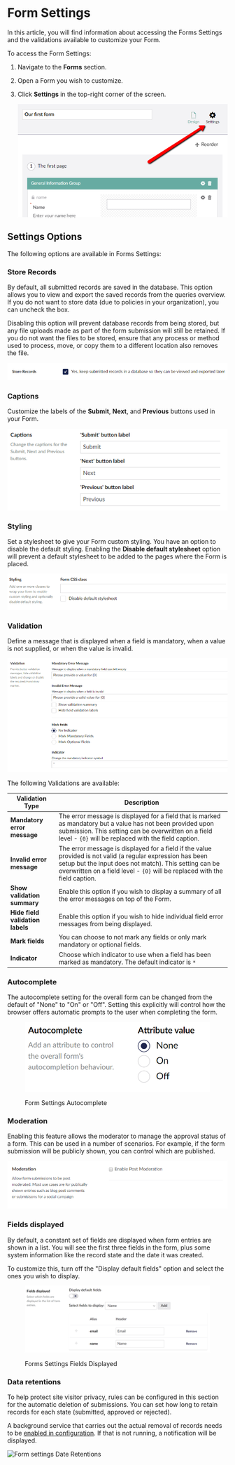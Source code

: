 # Form Settings

In this article, you will find information about accessing the Forms Settings and the validations available to customize your Form.

To access the Form Settings:

1. Navigate to the **Forms** section.
2. Open a Form you wish to customize.
3.  Click **Settings** in the top-right corner of the screen.

    ![Form settings dialog](../../../../10/umbraco-forms/editor/creating-a-form/images/FormSettings.png)

## Settings Options

The following options are available in Forms Settings:

### Store Records

By default, all submitted records are saved in the database. This option allows you to view and export the saved records from the queries overview. If you do not want to store data (due to policies in your organization), you can uncheck the box.

Disabling this option will prevent database records from being stored, but any file uploads made as part of the form submission will still be retained. If you do not want the files to be stored, ensure that any process or method used to process, move, or copy them to a different location also removes the file.

![Form settings Store Records](../../../../10/umbraco-forms/editor/creating-a-form/images/Store-Records.png)

### Captions

Customize the labels of the **Submit**, **Next**, and **Previous** buttons used in your Form.

![Form settings stylesheet](../../../../10/umbraco-forms/editor/creating-a-form/images/FormSettingsCaptions-v9.png)

### Styling

Set a stylesheet to give your Form custom styling. You have an option to disable the default styling. Enabling the **Disable default stylesheet** option will prevent a default stylesheet to be added to the pages where the Form is placed.

![Form settings stylesheet](../../../../10/umbraco-forms/editor/creating-a-form/images/FormSettingsStyling.png)

### Validation

Define a message that is displayed when a field is mandatory, when a value is not supplied, or when the value is invalid.

![Form settings validation](../../../../10/umbraco-forms/editor/creating-a-form/images/FormSettingsValidation.png)

The following Validations are available:

| Validation Type                  | Description                                                                                                                                                                                                                                         |
| -------------------------------- | --------------------------------------------------------------------------------------------------------------------------------------------------------------------------------------------------------------------------------------------------- |
| **Mandatory error message**      | The error message is displayed for a field that is marked as mandatory but a value has not been provided upon submission. This setting can be overwritten on a field level - `{0}` will be replaced with the field caption.                         |
| **Invalid error message**        | The error message is displayed for a field if the value provided is not valid (a regular expression has been setup but the input does not match). This setting can be overwritten on a field level - `{0}` will be replaced with the field caption. |
| **Show validation summary**      | Enable this option if you wish to display a summary of all the error messages on top of the Form.                                                                                                                                                   |
| **Hide field validation labels** | Enable this option if you wish to hide individual field error messages from being displayed.                                                                                                                                                        |
| **Mark fields**                  | You can choose to not mark any fields or only mark mandatory or optional fields.                                                                                                                                                                    |
| **Indicator**                    | Choose which indicator to use when a field has been marked as mandatory. The default indicator is `*`                                                                                                                                               |

### Autocomplete

The autocomplete setting for the overall form can be changed from the default of "None" to "On" or "Off". Setting this explicitly will control how the browser offers automatic prompts to the user when completing the form.

<figure><img src="images/FormSettingsAutocomplete.png" alt=""><figcaption><p>Form Settings Autocomplete</p></figcaption></figure>

### Moderation

Enabling this feature allows the moderator to manage the approval status of a form. This can be used in a number of scenarios. For example, if the form submission will be publicly shown, you can control which are published.

![Form settings Moderation](../../../../10/umbraco-forms/editor/creating-a-form/images/FormSettingsModeration.png)

### Fields displayed

By default, a constant set of fields are displayed when form entries are shown in a list. You will see the first three fields in the form, plus some system information like the record state and the date it was created.

To customize this, turn off the "Display default fields" option and select the ones you wish to display.

<figure><img src="../../../../13/umbraco-forms/.gitbook/assets/FormSettingsFieldsDisplayed.png" alt=""><figcaption><p>Forms Settings Fields Displayed</p></figcaption></figure>

### Data retentions

To help protect site visitor privacy, rules can be configured in this section for the automatic deletion of submissions. You can set how long to retain records for each state (submitted, approved or rejected).

A background service that carries out the actual removal of records needs to be [enabled in configuration](../../developer/configuration/#scheduledrecorddeletion). If that is not running, a notification will be displayed.

![Form settings Date Retentions](../../../../13/umbraco-forms/.gitbook/assets/FormSettingsDataRetention.png)
